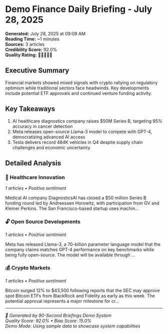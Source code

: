 # Demo Finance Daily Briefing - July 28, 2025

**Generated:** July 28, 2025 at 09:09 AM  
**Reading Time:** ~1 minutes  
**Sources:** 3 articles  
**Credibility Score:** 92.0%  
**Quality Rating:** 🌟🌟🌟🌟🌟

## Executive Summary
Financial markets showed mixed signals with crypto rallying on regulatory optimism while traditional sectors face headwinds. Key developments include potential ETF approvals and continued venture funding activity.

## Key Takeaways
1. AI healthcare diagnostics company raises $50M Series B, targeting 95% accuracy in cancer detection
2. Meta releases open-source Llama-3 model to compete with GPT-4, democratizing advanced AI access
3. Tesla delivers record 484K vehicles in Q4 despite supply chain challenges and economic uncertainty

## Detailed Analysis

### 🏥 Healthcare Innovation
*1 articles • Positive sentiment*

Medical AI company DiagnosticsAI has closed a $50 million Series B funding round led by Andreessen Horowitz, with participation from GV and Kleiner Perkins. The San Francisco-based startup uses machin...

### 🔓 Open Source Developments
*1 articles • Positive sentiment*

Meta has released Llama-3, a 70-billion parameter language model that the company claims matches GPT-4 performance on key benchmarks while being fully open-source. The model will be available through ...

### 💰 Crypto Markets
*1 articles • Positive sentiment*

Bitcoin surged 12% to $43,500 following reports that the SEC may approve spot Bitcoin ETFs from BlackRock and Fidelity as early as this week. The potential approval represents a major milestone for cr...


---
*🤖 Generated by 90-Second Briefings Demo System*  
*Quality Score: 92.0% • Bias Score: 15.0%*  
*Demo Mode: Using sample data to showcase system capabilities*
